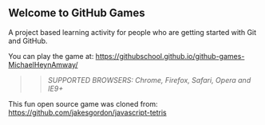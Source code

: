 ## Welcome to GitHub Games

A project based learning activity for people who are getting started with Git and GitHub.

You can play the game at: https://githubschool.github.io/github-games-MichaelHeynAmway/

>> _*SUPPORTED BROWSERS*: Chrome, Firefox, Safari, Opera and IE9+_

This fun open source game was cloned from: https://github.com/jakesgordon/javascript-tetris
